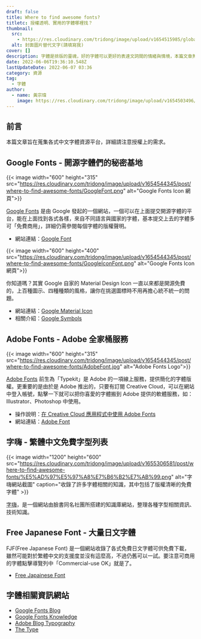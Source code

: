 ```yaml
---
draft: false
title: Where to find awesome fonts?
titletc: 授權透明、實用的字體哪裡找？
thumbnail:
  src:
    - https://res.cloudinary.com/tridong/image/upload/v1654515985/global/%E4%B8%89%E8%A7%92%E6%9D%B1%E6%9D%B1-%E5%93%81%E7%89%8C%E5%B1%95%E7%A4%BA%E5%B0%81%E9%9D%A2.png
  alt: 封面圖片替代文字(請填寫我)
cover: []
description: 字體是排版的靈魂，好的字體可以更好的表達文詞間的情緒與情境，本篇文章蒐集了一些實用且來源可靠、授權清楚的字體！字體使用時必定要注意授權上的範圍。
date: 2022-06-06T19:36:10.548Z
lastUpdateDate: 2022-06-07 03:36
category: 資源
tag:
  - 字體
author:
  - name: 黃宗瑋
    image: https://res.cloudinary.com/tridong/image/upload/v1654503496/global/%E9%BB%83%E5%AE%97%E7%91%8B-%E9%A0%AD%E5%83%8F.jpg
---
```

## 前言

本篇文章旨在蒐集各式中文字體資源平台，詳細請注意授權上的需求。
## Google Fonts - 開源字體們的秘密基地

{{< image width="600" height="315" src="https://res.cloudinary.com/tridong/image/upload/v1654544345/post/where-to-find-awesome-fonts/GoogleFont.png" alt="Google Fonts Icon 網頁">}}

[Google Fonts](https://fonts.google.com/) 是由 Google 發起的一個網站，一個可以在上面提交開源字體的平台，能在上面找到各式各樣，來自不同語言與國家的字體，基本提交上去的字體多可「免費商用」，詳細仍需參閱每個字體的版權聲明。

* 網站連結：[Google Font](https://fonts.google.com/)

{{< image width="600" height="400" src="https://res.cloudinary.com/tridong/image/upload/v1654544345/post/where-to-find-awesome-fonts/GoogleIconFont.png" alt="Google Fonts Icon 網頁">}}

你知道嗎？其實 Google 自家的 Material Design Icon 一直以來都是開源免費的，上百種圖示、四種種類的風格，讓你在挑選圖標時不用再擔心統不統一的問題。

* 網站連結：[Google Material Icon](https://fonts.google.com/icons?icon.set=Material+Icons)
* 相關介紹：[Google Symbols](https://material.io/blog/introducing-symbols)
## Adobe Fonts - Adobe 全家桶服務


{{< image width="600" height="315" src="https://res.cloudinary.com/tridong/image/upload/v1654544345/post/where-to-find-awesome-fonts/AdobeFont.jpg" alt="Adobe Fonts Logo">}}

[Adobe Fonts](https://fonts.adobe.com/) 前生為「Typekit」是 Adobe 的一項線上服務，提供簡化的字體版權。更重要的是由於是 Adobe 推出的，只要有訂閱 Creative Cloud，可以在網站中登入帳號，點擊一下就可以把你喜愛的字體搬到 Adobe 提供的軟體服務，如：Illustrator、Photoshop 中使用。

* 操作說明：[在 Creative Cloud 應用程式中使用 Adobe Fonts](https://helpx.adobe.com/tw/creative-cloud/help/add-fonts.html)
* 網站連結：[Adobe Font](https://fonts.adobe.com/)

## 字嗨 - 繁體中文免費字型列表
{{< image width="1200" height="600" src="https://res.cloudinary.com/tridong/image/upload/v1655306581/post/where-to-find-awesome-fonts/%E5%AD%97%E5%97%A8%E7%B6%B2%E7%AB%99.png" alt="字嗨網站截圖" caption="收錄了許多字體相關的知識，其中包括了版權清晰的免費字體" >}}

[字嗨](https://zi-hi.com/%E7%B9%81%E9%AB%94%E4%B8%AD%E6%96%87%E5%85%8D%E8%B2%BB%E5%AD%97%E5%9E%8B%E5%88%97%E8%A1%A8)，是一個網站由臉書同名社團所搭建的知識庫網站，整理各種字型相關資訊、技術知識。

## Free Japanese Font - 大量日文字體

FJF(Free Japanese Font) 是一個網站收錄了各式免費日文字體可供免費下載，雖然可能對於繁體中文的支援度並沒有這麼高，不過仍舊可以一試。要注意可商用的字體點擊導覽列中「Commercial-use OK」就是了。

* [Free Japainese Font](https://www.freejapanesefont.com/)


## 字體相關資訊網站
* [Google Fonts Blog](https://fonts.googleblog.com/)
* [Google Fonts Knowledge](https://fonts.google.com/knowledge/choosing_type)
* [Adobe Blog Typography](https://blog.adobe.com/en/topics/typography)
* [The Type](https://www.thetype.com/zh-hant/)